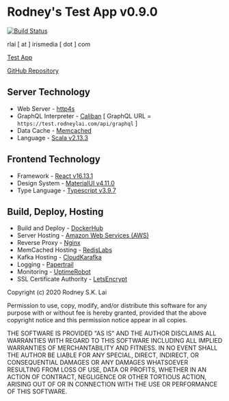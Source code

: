 Rodney's Test App v0.9.0
========================

[![Build Status](https://travis-ci.org/rodney-lai/test-app.svg?branch=master)](https://travis-ci.org/rodney-lai/test-app)

rlai [ at ] irismedia [ dot ] com

[Test App](https://app.rodneylai.com/)

[GitHub Repository](https://github.com/rodney-lai)

Server Technology
-----------------

* Web Server - [http4s](https://http4s.org/)
* GraphQL Interpreter - [Caliban](https://github.com/ghostdogpr/caliban) [ GraphQL URL = `https://test.rodneylai.com/api/graphql` ]
* Data Cache - [Memcached](https://memcached.org/)
* Language - [Scala v2.13.3](https://www.scala-lang.org/)

Frontend Technology
-------------------

* Framework - [React v16.13.1](https://reactjs.org/)
* Design System - [MaterialUI v4.11.0](https://material-ui.com/)
* Type Language - [Typescript v3.9.7](https://www.typescriptlang.org/)

Build, Deploy, Hosting
----------------------

* Build and Deploy - [DockerHub](https://hub.docker.com/)
* Server Hosting - [Amazon Web Services (AWS)](http://aws.amazon.com/)
* Reverse Proxy - [Nginx](https://www.nginx.com/)
* MemCached Hosting - [RedisLabs](https://redislabs.com/)
* Kafka Hosting - [CloudKarafka](https://www.cloudkarafka.com/)
* Logging - [Papertrail](https://papertrailapp.com/)
* Monitoring - [UptimeRobot](https://uptimerobot.com/)
* SSL Certificate Authority - [LetsEncrypt](https://letsencrypt.org/)

Copyright (c) 2020 Rodney S.K. Lai

Permission to use, copy, modify, and/or distribute this software for any purpose with or without fee is hereby granted, provided that the above copyright notice and this permission notice appear in all copies.

THE SOFTWARE IS PROVIDED "AS IS" AND THE AUTHOR DISCLAIMS ALL WARRANTIES WITH REGARD TO THIS SOFTWARE INCLUDING ALL IMPLIED WARRANTIES OF MERCHANTABILITY AND FITNESS. IN NO EVENT SHALL THE AUTHOR BE LIABLE FOR ANY SPECIAL, DIRECT, INDIRECT, OR CONSEQUENTIAL DAMAGES OR ANY DAMAGES WHATSOEVER RESULTING FROM LOSS OF USE, DATA OR PROFITS, WHETHER IN AN ACTION OF CONTRACT, NEGLIGENCE OR OTHER TORTIOUS ACTION, ARISING OUT OF OR IN CONNECTION WITH THE USE OR PERFORMANCE OF THIS SOFTWARE.
